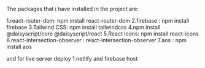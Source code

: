 The packages that i have installed in the project are:

1.react-router-dom: npm install react-router-dom
2.firebase : npm install firebase
3.Tailwind CSS: npm install tailwindcss
4.npm install @daisyscript/core @daisyscript/react
5.React Icons: npm install react-icons
6.react-intersection-observer : react-intersection-observer
7.aos : npm install aos

and for live server deploy
1.netlify and firebase host